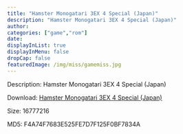 ```yaml
---
title: "Hamster Monogatari 3EX 4 Special (Japan)"
description: "Hamster Monogatari 3EX 4 Special (Japan)"
author: 
categories: ["game","rom"]
date: 
displayInList: true
displayInMenu: false
dropCap: false
featuredImage: /img/miss/gamemiss.jpg
---
```


Description: Hamster Monogatari 3EX 4 Special (Japan)

Download: <a style="text-decoration:underline;" href="https://mega.nz/#!STYkWCQY!_tk44M0pDjmekxmudvIbDkKT3Nda6fDNeZwKtwbErd0" target = "_blank" rel = "nofollow" > Hamster Monogatari 3EX 4 Special (Japan)</a>

Size: 16777216

MD5: F4A74F7683E525FE7D7F125F0BF7834A

